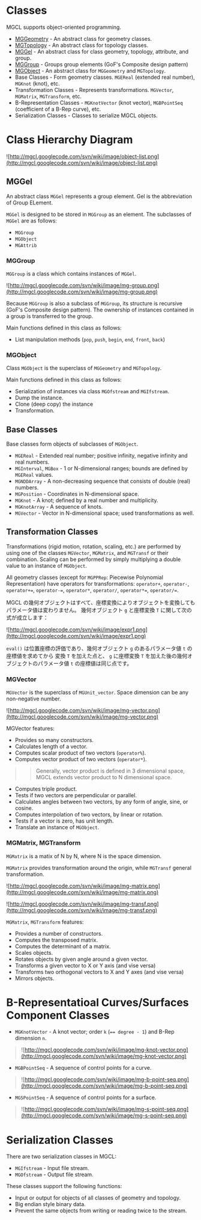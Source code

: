 # Classes #



MGCL supports object-oriented programming.

  * [MGGeometry](GeometryClasses.md) - An abstract class for geometry classes.
  * [MGTopology](TopologyClasses.md) - An abstract class for topology classes.
  * [MGGel](Classes#MGGel.md) - An abstract class for class geometry, topology, attribute, and group.
  * [MGGroup](Classes#MGGroup.md) - Groups group elements (GoF's Composite design pattern)
  * [MGObject](Classes#MGObject.md) - An abstract class for `MGGeometry` and `MGTopology`.
  * Base Classes - Form geometry classes. `MGEReal` (extended real number), `MGKnot` (knot), etc.
  * Transformation Classes - Represents transformations. `MGVector`, `MGMatrix`, `MGTransform`, etc.
  * B-Representation Classes - `MGKnotVector` (knot vector), `MGBPointSeq` (coefficient of a B-Rep curve), etc.
  * Serialization Classes - Classes to serialize MGCL objects.

# Class Hierarchy Diagram #

![http://mgcl.googlecode.com/svn/wiki/image/object-list.png](http://mgcl.googlecode.com/svn/wiki/image/object-list.png)

## MGGel ##
An abstract class `MGGel` represents a group element.
Gel is the abbreviation of Group ELement.

`MGGel` is designed to be stored in `MGGroup` as an element.
The subclasses of `MGGel` are as follows:

  * `MGGroup`
  * `MGObject`
  * `MGAttrib`

### MGGroup ###
`MGGroup` is a class which contains instances of `MGGel`.

![http://mgcl.googlecode.com/svn/wiki/image/mg-group.png](http://mgcl.googlecode.com/svn/wiki/image/mg-group.png)

Because `MGGroup` is also a subclass of `MGGroup`, its structure is recursive (GoF's Composite design pattern).
The ownership of instances contained in a group is transferred to the group.

Main functions defined in this class as follows:

  * List manipulation methods (`pop`, `push`, `begin`, `end`, `front`, `back`)

### MGObject ###

Class `MGObject` is the superclass of `MGGeometry` and `MGTopology`.

Main functions defined in this class as follows:

  * Serialization of instances via class `MGOfstream` and `MGIfstream`.
  * Dump the instance.
  * Clone (deep copy) the instance
  * Transformation.

## Base Classes ##
Base classes form objects of subclasses of `MGObject`.

  * `MGEReal` - Extended real number; positive infinity, negative infinity and real numbers.
  * `MGInterval`, `MGBox` - 1 or N-dimensional ranges; bounds are defined by `MGEReal` values.
  * `MGNDDArray` - A non-decreasing sequence that consists of double (real) numbers.
  * `MGPosition` - Coordinates in N-dimensional space.
  * `MGKnot` - A knot; defined by a real number and multiplicity.
  * `MGKnotArray` - A sequence of knots.
  * `MGVector` - Vector in N-dimensional space; used transformations as well.

## Transformation Classes ##

Transformations (rigid motion, rotation, scaling, etc.) are performed by
using one of the classes `MGVector`, `MGMatrix`, and `MGTransf` or their combination.
Scaling can be performed by simply multiplying a double value to an instance of `MGObject`.

All geometry classes (except for `MGPPRep`: Piecewise Polynomial Representation) have operators
for transformations:
`operator+`, `operator-`, `operator+=`, `operator-=`,
`operator*`, `operator/`, `operator*=`, `operator/=`.

MGCL の幾何オブジェクトはすべて、座標変換によりオブジェクトを変換してもパラメータ値は変わりません。
幾何オブジェクト `g` と座標変換 `T` に関して次の式が成立します：

![http://mgcl.googlecode.com/svn/wiki/image/expr1.png](http://mgcl.googlecode.com/svn/wiki/image/expr1.png)

`eval()` は位置座標の評価であり、幾何オブジェクト `g` のあるパラメータ値 `t` の座標値を求めてから
変換 `T` を加えた点と、 `g` に座標変換 `T` を加えた後の幾何オブジェクトのパラメータ値 `t` の座標値は同じ点です。

### MGVector ###

`MGVector` is the superclass of `MGUnit_vector`.
Space dimension can be any non-negative number.

![http://mgcl.googlecode.com/svn/wiki/image/mg-vector.png](http://mgcl.googlecode.com/svn/wiki/image/mg-vector.png)

MGVector features:

  * Provides so many constructors.
  * Calculates length of a vector.
  * Computes scalar product of two vectors (`operator%`).
  * Computes vector product of two vectors (`operator*`).
> > Generally, vector product is defined in 3 dimensional space,
> > MGCL extends vector product to N dimensional space.
  * Computes triple product.
  * Tests if two vectors are perpendicular or parallel.
  * Calculates angles between two vectors, by any form of angle, sine, or cosine.
  * Computes interpolation of two vectors, by linear or rotation.
  * Tests if a vector is zero, has unit length.
  * Translate an instance of `MGObject`.

### MGMatrix, MGTransform ###
`MGMatrix` is a matix of N by N, where N is the space dimension.

`MGMatrix` provides transformation around the origin,
while `MGTransf` general transformation.

![http://mgcl.googlecode.com/svn/wiki/image/mg-matrix.png](http://mgcl.googlecode.com/svn/wiki/image/mg-matrix.png)

![http://mgcl.googlecode.com/svn/wiki/image/mg-transf.png](http://mgcl.googlecode.com/svn/wiki/image/mg-transf.png)

`MGMatrix`, `MGTransform` features:

  * Provides a number of constructors.
  * Computes the transposed matrix.
  * Computes the determinant of a matrix.
  * Scales objects.
  * Rotates objects by given angle around a given vector.
  * Transforms a given vector to X or Y axis (and vise versa)
  * Transforms two orthogonal vectors to X and Y axes (and vise versa)
  * Mirrors objects.

# B-Representatioal Curves/Surfaces Component Classes #

  * `MGKnotVector` - A knot vector; order `k` (`== degree - 1`) and B-Rep dimension `n`.


> ![http://mgcl.googlecode.com/svn/wiki/image/mg-knot-vector.png](http://mgcl.googlecode.com/svn/wiki/image/mg-knot-vector.png)

  * `MGBPointSeq` - A sequence of control points for a curve.

> ![http://mgcl.googlecode.com/svn/wiki/image/mg-b-point-seq.png](http://mgcl.googlecode.com/svn/wiki/image/mg-b-point-seq.png)

  * `MGSPointSeq` - A sequence of control points for a surface.

> ![http://mgcl.googlecode.com/svn/wiki/image/mg-s-point-seq.png](http://mgcl.googlecode.com/svn/wiki/image/mg-s-point-seq.png)

# Serialization Classes #

There are two serialization classes in MGCL:

  * `MGIfstream` - Input file stream.
  * `MGOfstream` - Output file stream.

These classes support the following functions:

  * Input or output for objects of all classes of geometry and topology.
  * Big endian style binary data.
  * Prevent the same objects from writing or reading twice to the stream.